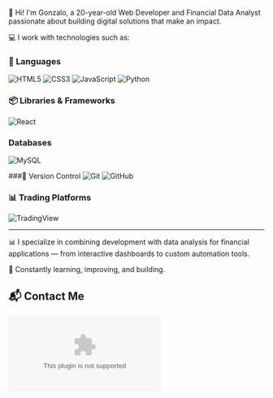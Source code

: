 👋 Hi! I'm Gonzalo, a 20-year-old Web Developer and Financial Data Analyst passionate about building digital solutions that make an impact.

💻 I work with technologies such as:

### 🚀 Languages
![HTML5](https://img.shields.io/badge/HTML5-E34F26?style=flat-square&logo=html5&logoColor=white)
![CSS3](https://img.shields.io/badge/CSS3-1572B6?style=flat-square&logo=css3&logoColor=white)
![JavaScript](https://img.shields.io/badge/JavaScript-F7DF1E?style=flat-square&logo=javascript&logoColor=black)
![Python](https://img.shields.io/badge/Python-3776AB?style=flat-square&logo=python&logoColor=white)

### 📦 Libraries & Frameworks
![React](https://img.shields.io/badge/React-20232A?style=flat-square&logo=react&logoColor=61DAFB)

### Databases
![MySQL](https://img.shields.io/badge/MySQL-005C84?style=flat-square&logo=mysql&logoColor=white)

###🔧 Version Control
![Git](https://img.shields.io/badge/Git-F05032?style=flat-square&logo=git&logoColor=white)
![GitHub](https://img.shields.io/badge/GitHub-000000?style=flat-square&logo=github&logoColor=white)

### 📊 Trading Platforms
![TradingView](https://img.shields.io/badge/TradingView-0F0F0F?style=flat-square&logo=tradingview&logoColor=1E90FF)

---
📊 I specialize in combining development with data analysis for financial applications — from interactive dashboards to custom automation tools.

🚀 Constantly learning, improving, and building.

## 📬 Contact Me

[![Instagram](https://img.shields.io/badge/instagram.com)](https://instagram.com/gonza_camelino)

